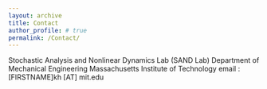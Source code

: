 ```yaml
---
layout: archive
title: Contact
author_profile: # true
permalink: /Contact/
---
```



Stochastic Analysis and Nonlinear Dynamics Lab (SAND Lab)
Department of Mechanical Engineering
Massachusetts Institute of Technology
email : [FIRSTNAME]kh [AT] mit.edu
